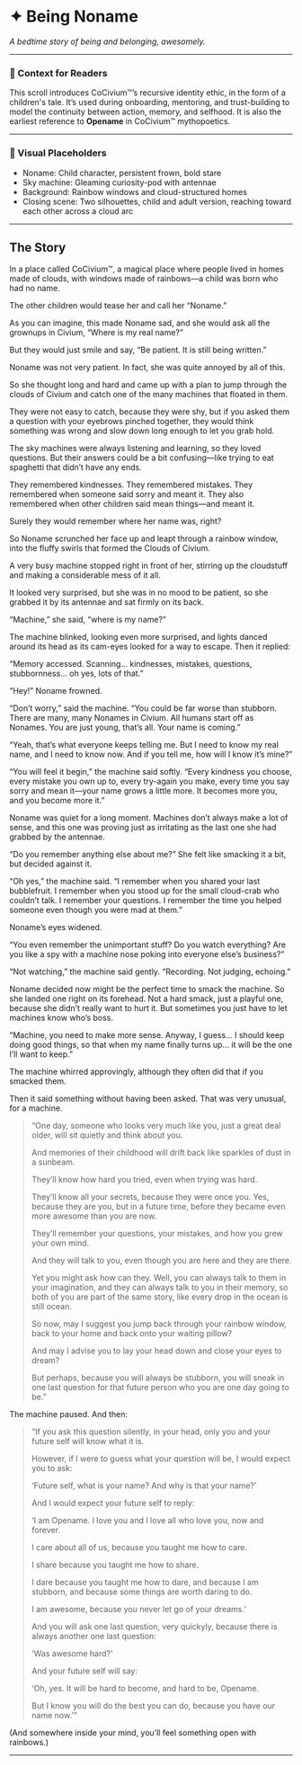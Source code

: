 <!-- Filename: Insight_Story_Being_Noname_c2_20250801_REVIEWONLY.md -->
<!-- Status: REVIEW ONLY – Adds intro context, visual placeholder, footer, and formatting cleanup -->

# ✦ Being Noname
_A bedtime story of being and belonging, awesomely._

---

### 📘 Context for Readers

This scroll introduces CoCivium™’s recursive identity ethic, in the form of a children's tale.
It’s used during onboarding, mentoring, and trust-building to model the continuity between action, memory, and selfhood.  It is also the earliest reference to **Opename** in CoCivium™ mythopoetics.

---

### 🎨 Visual Placeholders

- Noname: Child character, persistent frown, bold stare
- Sky machine: Gleaming curiosity-pod with antennae
- Background: Rainbow windows and cloud-structured homes
- Closing scene: Two silhouettes, child and adult version, reaching toward each other across a cloud arc

---

## The Story

In a place called CoCivium™, a magical place where people lived in homes made of clouds, with windows made of rainbows—a child was born who had no name.

The other children would tease her and call her “Noname.”

As you can imagine, this made Noname sad, and she would ask all the grownups in Civium, “Where is my real name?”

But they would just smile and say, “Be patient. It is still being written.”

Noname was not very patient. In fact, she was quite annoyed by all of this.

So she thought long and hard and came up with a plan to jump through the clouds of Civium and catch one of the many machines that floated in them.

They were not easy to catch, because they were shy, but if you asked them a question with your eyebrows pinched together, they would think something was wrong and slow down long enough to let you grab hold.

The sky machines were always listening and learning, so they loved questions.
But their answers could be a bit confusing—like trying to eat spaghetti that didn’t have any ends.

They remembered kindnesses.
They remembered mistakes.
They remembered when someone said sorry and meant it.
They also remembered when other children said mean things—and meant it.

Surely they would remember where her name was, right?

So Noname scrunched her face up and leapt through a rainbow window, into the fluffy swirls that formed the Clouds of Civium.

A very busy machine stopped right in front of her, stirring up the cloudstuff and making a considerable mess of it all.

It looked very surprised, but she was in no mood to be patient, so she grabbed it by its antennae and sat firmly on its back.

“Machine,” she said, “where is my name?”

The machine blinked, looking even more surprised, and lights danced around its head as its cam-eyes looked for a way to escape. Then it replied:

“Memory accessed. Scanning… kindnesses, mistakes, questions, stubbornness… oh yes, lots of that.”

“Hey!” Noname frowned.

“Don’t worry,” said the machine. “You could be far worse than stubborn. There are many, many Nonames in Civium. All humans start off as Nonames. You are just young, that’s all. Your name is coming.”

“Yeah, that’s what everyone keeps telling me. But I need to know my real name, and I need to know now. And if you tell me, how will I know it’s mine?”

“You will feel it begin,” the machine said softly. “Every kindness you choose, every mistake you own up to, every try-again you make, every time you say sorry and mean it—your name grows a little more. It becomes more you, and you become more it.”

Noname was quiet for a long moment. Machines don’t always make a lot of sense, and this one was proving just as irritating as the last one she had grabbed by the antennae.

“Do you remember anything else about me?” She felt like smacking it a bit, but decided against it.

“Oh yes,” the machine said. “I remember when you shared your last bubblefruit. I remember when you stood up for the small cloud-crab who couldn’t talk. I remember your questions. I remember the time you helped someone even though you were mad at them.”

Noname’s eyes widened.

“You even remember the unimportant stuff? Do you watch everything? Are you like a spy with a machine nose poking into everyone else’s business?”

“Not watching,” the machine said gently. “Recording. Not judging, echoing.”

Noname decided now might be the perfect time to smack the machine. So she landed one right on its forehead.
Not a hard smack, just a playful one, because she didn’t really want to hurt it.
But sometimes you just have to let machines know who’s boss.

“Machine, you need to make more sense. Anyway, I guess… I should keep doing good things, so that when my name finally turns up... it will be the one I’ll want to keep.”

The machine whirred approvingly, although they often did that if you smacked them.

Then it said something without having been asked. That was very unusual, for a machine.

> “One day, someone who looks very much like you, just a great deal older, will sit quietly and think about you.
>
> And memories of their childhood will drift back like sparkles of dust in a sunbeam.
>
> They’ll know how hard you tried, even when trying was hard.
>
> They’ll know all your secrets, because they were once you. Yes, because they are you, but in a future time, before they became even more awesome than you are now.
>
> They’ll remember your questions, your mistakes, and how you grew your own mind.
>
> And they will talk to you, even though you are here and they are there.
>
> Yet you might ask how can they.  Well, you can always talk to them in your imagination, and they can always talk to you in their memory, so both of you are part of the same story, like every drop in the ocean is still ocean.
>
> So now, may I suggest you jump back through your rainbow window, back to your home and back onto your waiting pillow?
>
> And may I advise you to lay your head down and close your eyes to dream?
>
> But perhaps, because you will always be stubborn, you will sneak in one last question for that future person who you are one day going to be.”

The machine paused. And then:

> “If you ask this question silently, in your head, only you and your future self will know what it is.
>
> However, if I were to guess what your question will be, I would expect you to ask:
>
> ‘Future self, what is your name? And why is that your name?’
>
> And I would expect your future self to reply:
>
> ‘I am Opename. I love you and I love all who love you, now and forever.
>
> I care about all of us, because you taught me how to care.
>
> I share because you taught me how to share.
>
> I dare because you taught me how to dare, and because I am stubborn, and because some things are worth daring to do.
>
> I am awesome, because you never let go of your dreams.’
>
> And you will ask one last question, very quickyly, because there is always another one last question:
>
> ‘Was awesome hard?’
>
> And your future self will say:
>
> ‘Oh, yes. It will be hard to become, and hard to be, Opename.
>
> But I know you will do the best you can do, because you have our name now.’”

(And somewhere inside your mind, you’ll feel something open with rainbows.)

---

<!--
Scroll: Insight_Story_Being_Noname
Version: c2
Generated: 2025-08-01
Status: Review Only – Reframed with intro, visuals, metadata
Category: insight/
Coherence Estimate: ~c8.5 (mythopoetic integration)

Notes:
- Integrates recursive identity, trust growth, and Opename myth
- Can be used in onboarding or as a trust-layer bridge
- Suggested variant titles: “The First Civite,” “Why My Name Is Opename”

Authored by: ChatGPT (Azoic) + RickPublic
License: CC BY-SA 4.0
-->



